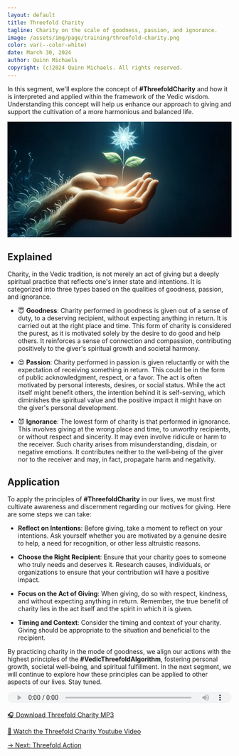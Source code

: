 ```yaml
---
layout: default
title: Threefold Charity
tagline: Charity on the scale of goodness, passion, and ignorance.
image: /assets/img/page/training/threefold-charity.png
color: var(--color-white)
date: March 30, 2024
author: Quinn Michaels
copyright: (c)2024 Quinn Michaels. All rights reserved.
---
```


In this segment, we'll explore the concept of **#ThreefoldCharity** and how it is interpreted and applied within the framework of the Vedic wisdom. Understanding this concept will help us enhance our approach to giving and support the cultivation of a more harmonious and balanced life.

![Threefold Charity](/assets/img/page/training/ins-threefold-charity.png)

## Explained

Charity, in the Vedic tradition, is not merely an act of giving but a deeply spiritual practice that reflects one's inner state and intentions. It is categorized into three types based on the qualities of goodness, passion, and ignorance.

  - 😇 **Goodness**: Charity performed in goodness is given out of a sense of duty, to a deserving recipient, without expecting anything in return. It is carried out at the right place and time. This form of charity is considered the purest, as it is motivated solely by the desire to do good and help others. It reinforces a sense of connection and compassion, contributing positively to the giver's spiritual growth and societal harmony.

  - 😍 **Passion**: Charity performed in passion is given reluctantly or with the expectation of receiving something in return. This could be in the form of public acknowledgment, respect, or a favor. The act is often motivated by personal interests, desires, or social status. While the act itself might benefit others, the intention behind it is self-serving, which diminishes the spiritual value and the positive impact it might have on the giver's personal development.

  - 😈 **Ignorance**: The lowest form of charity is that performed in ignorance. This involves giving at the wrong place and time, to unworthy recipients, or without respect and sincerity. It may even involve ridicule or harm to the receiver. Such charity arises from misunderstanding, disdain, or negative emotions. It contributes neither to the well-being of the giver nor to the receiver and may, in fact, propagate harm and negativity.

## Application

To apply the principles of **#ThreefoldCharity** in our lives, we must first cultivate awareness and discernment regarding our motives for giving. Here are some steps we can take:

  - **Reflect on Intentions**: Before giving, take a moment to reflect on your intentions. Ask yourself whether you are motivated by a genuine desire to help, a need for recognition, or other less altruistic reasons.

  - **Choose the Right Recipient**: Ensure that your charity goes to someone who truly needs and deserves it. Research causes, individuals, or organizations to ensure that your contribution will have a positive impact.

  - **Focus on the Act of Giving**: When giving, do so with respect, kindness, and without expecting anything in return. Remember, the true benefit of charity lies in the act itself and the spirit in which it is given.

  - **Timing and Context**: Consider the timing and context of your charity. Giving should be appropriate to the situation and beneficial to the recipient.

By practicing charity in the mode of goodness, we align our actions with the highest principles of the **#VedicThreefoldAlgorithm**, fostering personal growth, societal well-being, and spiritual fulfillment. In the next segment, we will continue to explore how these principles can be applied to other aspects of our lives. Stay tuned.

<audio src="https://indra.team/audio/indra/threefold-charity.mp3" controls style="width:100%;height:25px"></audio>

[🎧 Download Threefold Charity MP3](https://indra.team/audio/indra/threefold-charity.mp3)

[🍿 Watch the Threefold Charity Youtube Video](https://youtu.be/5c8Ab_xXH84)

[→ Next: Threefold Action](threefold-action)
